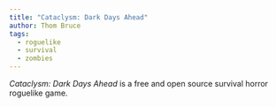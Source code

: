 ```yaml
---
title: "Cataclysm: Dark Days Ahead"
author: Thom Bruce
tags:
  - roguelike
  - survival
  - zombies
---
```


_Cataclysm: Dark Days Ahead_ is a free and open source survival horror roguelike game.
